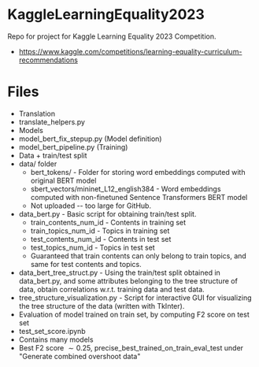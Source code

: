 # KaggleLearningEquality2023
Repo for project for Kaggle Learning Equality 2023 Competition.
 * https://www.kaggle.com/competitions/learning-equality-curriculum-recommendations

# Files
 * Translation
  * translate_helpers.py
 * Models
  * model_bert_fix_stepup.py (Model definition)
  * model_bert_pipeline.py (Training)
 * Data + train/test split
  * data/ folder
    * bert_tokens/ - Folder for storing word embeddings computed with original BERT model
    * sbert_vectors/mininet_L12_english384 - Word embeddings computed with non-finetuned Sentence Transformers BERT model
    * Not uploaded -- too large for GitHub.
  * data_bert.py - Basic script for obtaining train/test split. 
    * train_contents_num_id - Contents in training set
    * train_topics_num_id - Topics in training set
    * test_contents_num_id - Contents in test set
    * test_topics_num_id - Topics in test set
    * Guaranteed that train contents can only belong to train topics, and same for test contents and topics.
  * data_bert_tree_struct.py - Using the train/test split obtained in data_bert.py, and some attributes belonging to the tree structure of data, obtain correlations w.r.t. training data and test data.
 * tree_structure_visualization.py - Script for interactive GUI for visualizing the tree structure of the data (written with TkInter). 
 * Evaluation of model trained on train set, by computing F2 score on test set
  * test_set_score.ipynb
  * Contains many models
  * Best F2 score $\sim 0.25$, precise_best_trained_on_train_eval_test under "Generate combined overshoot data"
  
  
